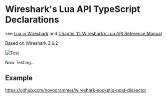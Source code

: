 # Wireshark's Lua API TypeScript Declarations

see [Lua in Wireshark](https://wiki.wireshark.org/Lua/) and [Chapter 11. Wireshark’s Lua API Reference Manual](https://www.wireshark.org/docs/wsdg_html_chunked/wsluarm_modules.html)

Based on Wireshark 3.6.2

[![Test](https://github.com/novogrammer/wireshark-lua-api-declarations/actions/workflows/test.yml/badge.svg)](https://github.com/novogrammer/wireshark-lua-api-declarations/actions/workflows/test.yml)

Now Testing...

## Example
https://github.com/novogrammer/wireshark-socketio-post-dissector
